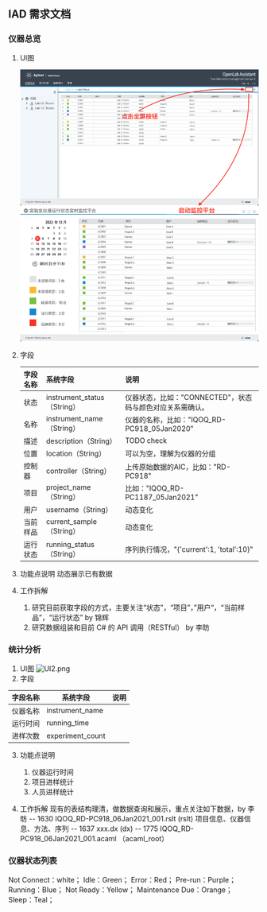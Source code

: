 ## IAD 需求文档

### 仪器总览

1. UI图

   ![滚动屏UI图.png](assets/滚动屏UI图.png)
2. 字段


   | 字段名称 | 系统字段                    | 说明                                                      |
   | -------- | --------------------------- | --------------------------------------------------------- |
   | 状态     | instrument_status（String） | 仪器状态，比如："CONNECTED"，状态码与颜色对应关系需确认。 |
   | 名称     | instrument_name（String）   | 仪器的名称，比如："IQOQ_RD-PC918_05Jan2020"               |
   | 描述     | description（String）       | TODO check                                                |
   | 位置     | location（String）          | 可以为空，理解为仪器的分组                                |
   | 控制器   | controller（String）        | 上传原始数据的AIC，比如："RD-PC918"                       |
   | 项目     | project_name（String）      | 比如："IQOQ_RD-PC1187_05Jan2021"                          |
   | 用户     | username（String）          | 动态变化                                                  |
   | 当前样品 | current_sample（String）    | 动态变化                                                  |
   | 运行状态 | running_status（String）    | 序列执行情况，"{'current':1, 'total':10}"                 |
3. 功能点说明
   动态展示已有数据
4. 工作拆解

   1. 研究目前获取字段的方式，主要关注“状态”，“项目”，”用户“，“当前样品”，“运行状态” by 锦辉
   2. 研究数据组装和目前 C# 的 API 调用（RESTful） by 李昉

### 统计分析

1. UI图
   ![UI2.png](assets/UI图2.png)
2. 字段


| 字段名称 | 系统字段         | 说明 |
| -------- | ---------------- | ---- |
| 仪器名称 | instrument_name  |      |
| 运行时间 | running_time     |      |
| 进样次数 | experiment_count |      |

3. 功能点说明

   1. 仪器运行时间
   2. 项目进样统计
   3. 人员进样统计
4. 工作拆解
   现有的表结构理清，做数据查询和展示，重点关注如下数据，by 李昉
   -- 1630 IQOQ_RD-PC918_06Jan2021_001.rslt (rslt) 项目信息、仪器信息、方法、序列
   -- 1637 xxx.dx (dx)
   -- 1775 IQOQ_RD-PC918_06Jan2021_001.acaml （acaml_root）

### 仪器状态列表

Not Connect：white；
Idle：Green；
Error：Red；
Pre-run：Purple； 
Running：Blue；
Not Ready：Yellow；
Maintenance Due：Orange；
Sleep：Teal；
